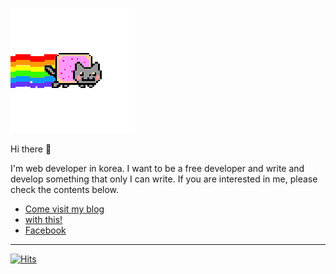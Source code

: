 ![screenshots](https://github.com/Vallista/Vallista/blob/main/screenshots/1.gif?raw=true)

Hi there 👋

I'm web developer in korea. I want to be a free developer and write and develop something that only I can write. If you are interested in me, please check the contents below.

- [Come visit my blog](https://vallista.kr)
- [with this!](https://vallista.tistory.com)
- [Facebook](https://www.facebook.com/gwangwhi.ma)

---

[![Hits](https://hits.seeyoufarm.com/api/count/incr/badge.svg?url=https%3A%2F%2Fgithub.com%2FVallista%2Fhit-counter)](https://hits.seeyoufarm.com)

<!--
**Vallista/Vallista** is a ✨ _special_ ✨ repository because its `README.md` (this file) appears on your GitHub profile.

Here are some ideas to get you started:

- 🔭 I’m currently working on ...
- 🌱 I’m currently learning ...
- 👯 I’m looking to collaborate on ...
- 🤔 I’m looking for help with ...
- 💬 Ask me about ...
- 📫 How to reach me: ...
- 😄 Pronouns: ...
- ⚡ Fun fact: ...
-->
